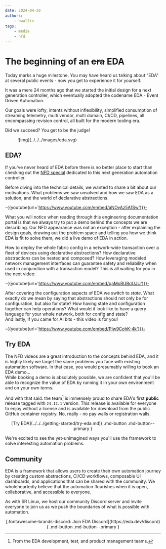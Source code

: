 ```yaml
---
date: 2024-04-30
authors:
    - bwallis
tags:
    - media
    - nfd
---
```


# The beginning of an ~~era~~ EDA

<div class="grid" markdown>
<div markdown>
Today marks a huge milestone. You may have heard us talking about "EDA" at several public events - now you get to experience it for yourself.

It was a mere 24 months ago that we started the initial design for a next generation controller, which eventually adopted the codename EDA - Event Driven Automation.

Our goals were lofty; intents without inflexibility, simplified consumption of streaming telemetry, multi vendor, multi domain, CI/CD, pipelines, all encompassing revision control, all built for the modern tooling era.

Did we succeed? You get to be the judge!

</div>

<figure markdown>
  ![img](../../../images/eda.svg)
</figure>

</div>

<!-- more -->

## EDA?

If you've never heard of EDA before there is no better place to start than checking out the [NFD special](https://techfieldday.com/event/nfdxnokia24/) dedicated to this next generation automation controller.

Before diving into the technical details, we wanted to share a bit about our motivations. What problems we saw unsolved and how we saw EDA as a solution, and the world of declarative abstractions.

-{{youtube(url='https://www.youtube.com/embed/aNOyAz5A1Sw')}}-

What you will notice when reading through this engineering documentation portal is that we always try to put a demo behind the concepts we are describing. Our NFD appearance was not an exception - after explaining the design goals, drawing out the problem space and telling you how we think EDA is fit to solve them, we did a live demo of EDA in action.

How to deploy the whole fabric config in a network-wide transaction over a fleet of devices using declarative abstractions? How declarative abstractions can be nested and composed? How leveraging modeled network management interfaces can guarantee safety and reliability when used in conjunction with a transaction model?
This is all waiting for you in the next video:

-{{youtube(url='https://www.youtube.com/embed/qaMoBUBdUJU')}}-

After covering the configuration aspects of EDA we switch to _state_. What exactly do we mean by saying that abstractions should not only be for configuration, but also for state? How having state and configuration together can help operations? What would it look like to have a query language for your whole network, both for config and state?  
And lastly, if you came for AI bits - this video is for you!

-{{youtube(url='https://www.youtube.com/embed/PIw9CohK-4k')}}-

## Try EDA

The NFD videos are a great introduction to the concepts behind EDA, and it is highly likely we target the same problems you face with existing automation software. In that case, you would presumably willing to book an EDA demo...  
While booking a demo is absolutely possible, we are confident that you'll be able to recognize the value of EDA by running it in your own environment and on your own terms.

And with that said. the team[^1] is immensely proud to share EDA's first **public** release tagged with `24.12.1` version. This release is available for everyone to enjoy without a license and is available for download from the public GitHub container registry. No, really - no pay walls or registration walls.

<p align="center" markdown>
[Try EDA](../../../getting-started/try-eda.md){ .md-button .md-button--primary }
</p>

We're excited to see the yet-unimagined ways you'll use the framework to solve interesting automation problems.

## Community

EDA is a framework that allows users to create their own automation journey by creating custom abstractions, CI/CD workflows, composable UI dashboards, and applications that can be shared with the community. We wholeheartedly believe that the automation flourishes when it is open, collaborative, and accessible to everyone.

As with SR Linux, we host our community Discord server and invite everyone to join us as we push the boundaries of what is possible with automation.

<p align="center" markdown>
[:fontawesome-brands-discord: Join EDA Discord](https://eda.dev/discord){ .md-button .md-button--primary }
</p>

[^1]: From the EDA development, test, and product management teams.
